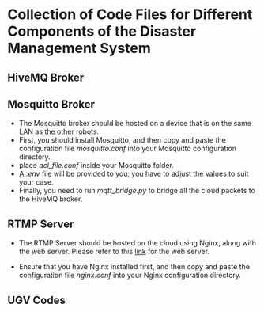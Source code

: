# Collection of Code Files for Different Components of the Disaster Management System

## HiveMQ Broker


## Mosquitto Broker
- The Mosquitto broker should be hosted on a device that is on the same LAN as the other robots.
- First, you should install Mosquitto, and then copy and paste the configuration file _mosquitto.conf_ into your Mosquitto configuration directory.
- place _acl\_file.conf_ inside your Mosquitto folder.
- A _.env_ file will be provided to you; you have to adjust the values to suit your case.
- Finally, you need to run _mqtt\_bridge.py_ to bridge all the cloud packets to the HiveMQ broker.


## RTMP Server
- The RTMP Server should be hosted on the cloud using Nginx, along with the web server. Please refer to this [link](https://github.com/rem2718/disaster-management) for the web server.

- Ensure that you have Nginx installed first, and then copy and paste the configuration file _nginx.conf_ into your Nginx configuration directory.


## UGV Codes

